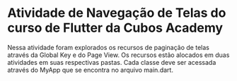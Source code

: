 # Atividade de Navegação de Telas do curso de Flutter da Cubos Academy

Nessa atividade foram explorados os recursos de paginação de telas através da Global Key e do Page View. Os recursos estão alocados em duas atividades em suas respectivas pastas. Cada classe deve ser acessada através do MyApp que se encontra no arquivo main.dart. 
